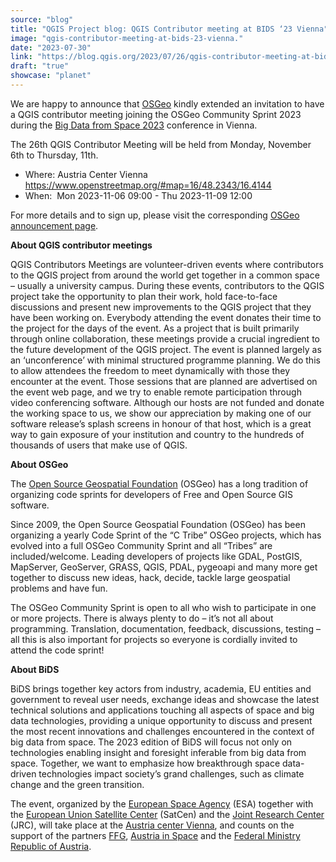 ```yaml
---
source: "blog"
title: "QGIS Project blog: QGIS Contributor meeting at BIDS ‘23 Vienna"
image: "qgis-contributor-meeting-at-bids-23-vienna."
date: "2023-07-30"
link: "https://blog.qgis.org/2023/07/26/qgis-contributor-meeting-at-bids-23-vienna/"
draft: "true"
showcase: "planet"
---
```


<p>We are happy to announce that <a href="https://www.osgeo.org/">OSGeo</a> kindly extended an invitation to have a QGIS contributor meeting joining the OSGeo Community Sprint 2023 during the <a href="https://bigdatafromspace2023.org/">Big Data from Space 2023</a> conference in Vienna. </p>



<p>The 26th QGIS Contributor Meeting will be held from Monday, November 6th to Thursday, 11th.</p>



<ul>
<li>Where: Austria Center Vienna <a href="https://www.openstreetmap.org/#map=16/48.2343/16.4144" rel="nofollow">https://www.openstreetmap.org/#map=16/48.2343/16.4144</a></li>



<li>When:  Mon 2023-⁠⁠11-06 09:00 -⁠⁠ Thu 2023-11-09 12:00</li>
</ul>



<p>For more details and to sign up, please visit the corresponding <a href="https://www.osgeo.org/events/join-osgeo-community-sprint-2023-at-bids-23-vienna-austria/">OSGeo announcement page</a>.</p>



<p></p>



<p><strong>About QGIS contributor meetings</strong></p>



<p>QGIS Contributors Meetings are volunteer-driven events where contributors to the QGIS project from around the world get together in a common space – usually a university campus. During these events, contributors to the QGIS project take the opportunity to plan their work, hold face-to-face discussions and present new improvements to the QGIS project that they have been working on. Everybody attending the event donates their time to the project for the days of the event. As a project that is built primarily through online collaboration, these meetings provide a crucial ingredient to the future development of the QGIS project. The event is planned largely as an ‘unconference’ with minimal structured programme planning. We do this to allow attendees the freedom to meet dynamically with those they encounter at the event. Those sessions that are planned are advertised on the event web page, and we try to enable remote participation through video conferencing software. Although our hosts are not funded and donate the working space to us, we show our appreciation by making one of our software release’s splash screens in honour of that host, which is a great way to gain exposure of your institution and country to the hundreds of thousands of users that make use of QGIS.</p>



<p><strong>About OSGeo</strong></p>



<p>The <a href="https://www.osgeo.org/">Open Source Geospatial Foundation</a> (OSGeo) has a long tradition of organizing code sprints for developers of Free and Open Source GIS software.</p>



<p>Since 2009, the Open Source Geospatial Foundation (OSGeo) has been organizing a yearly Code Sprint of the “C Tribe” OSGeo projects, which has evolved into a full OSGeo Community Sprint and all “Tribes” are included/welcome. Leading developers of projects like GDAL, PostGIS,<br>MapServer, GeoServer, GRASS, QGIS, PDAL, pygeoapi and many more get together to discuss new ideas, hack, decide, tackle large geospatial problems and have fun.</p>



<p>The OSGeo Community Sprint is open to all who wish to participate in one or more projects. There is always plenty to do – it’s not all about programming. Translation, documentation, feedback, discussions, testing – all this is also important for projects so everyone is cordially invited to attend the code sprint!</p>



<p><strong>About BiDS</strong></p>



<p>BiDS brings together key actors from industry, academia, EU entities and government to reveal user needs, exchange ideas and showcase the latest technical solutions and applications touching all aspects of space and big data technologies, providing a unique opportunity to discuss and present the most recent innovations and challenges encountered in the context of big data from space. The 2023 edition of BiDS will focus not only on technologies enabling insight and foresight inferable from big data from space. Together, we want to emphasize how breakthrough space data-driven technologies impact society’s grand challenges, such as climate change and the green transition.</p>



<p>The event, organized by the <a href="https://www.esa.int/">European Space Agency</a> (ESA) together with the <a href="https://www.satcen.europa.eu/">European Union Satellite Center</a> (SatCen) and the <a href="https://commission.europa.eu/about-european-commission/departments-and-executive-agencies/joint-research-centre_en">Joint Research Center</a> (JRC), will take place at the <a href="https://www.acv.at/en/">Austria center Vienna</a>, and counts on the support of the partners <a href="https://www.ffg.at/en">FFG</a>, <a href="https://austria-in-space.at/en/">Austria in Space</a> and the <a href="https://www.bmk.gv.at/en.html">Federal Ministry Republic of Austria</a>.</p>
